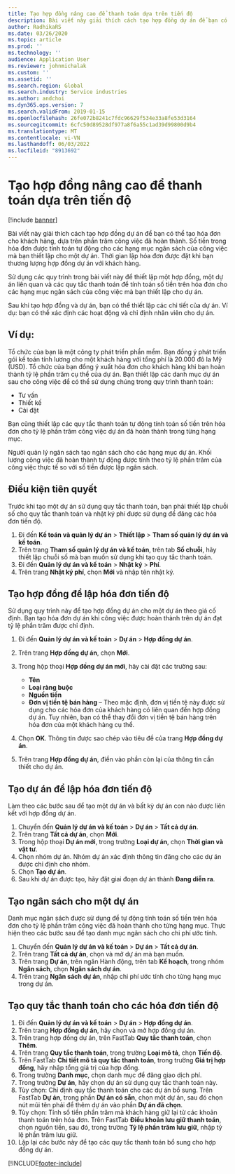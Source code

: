 ```yaml
---
title: Tạo hợp đồng nâng cao để thanh toán dựa trên tiến độ
description: Bài viết này giải thích cách tạo hợp đồng dự án để bạn có thể tạo hóa đơn cho khách hàng, dựa trên phần trăm công việc đã hoàn thành.
author: RadhikaRS
ms.date: 03/26/2020
ms.topic: article
ms.prod: ''
ms.technology: ''
audience: Application User
ms.reviewer: johnmichalak
ms.custom: ''
ms.assetid: ''
ms.search.region: Global
ms.search.industry: Service industries
ms.author: andchoi
ms.dyn365.ops.version: 7
ms.search.validFrom: 2019-01-15
ms.openlocfilehash: 26fe072b8241c7fdc96629f534e33a8fe53d3164
ms.sourcegitcommit: 6cfc50d89528df977a8f6a55c1ad39d99800d9b4
ms.translationtype: MT
ms.contentlocale: vi-VN
ms.lasthandoff: 06/03/2022
ms.locfileid: "8913692"
---
```

# <a name="create-advanced-contracts-for-billing-based-on-progress"></a>Tạo hợp đồng nâng cao để thanh toán dựa trên tiến độ
[!include [banner](../includes/banner.md)]

Bài viết này giải thích cách tạo hợp đồng dự án để bạn có thể tạo hóa đơn cho khách hàng, dựa trên phần trăm công việc đã hoàn thành. Số tiền trong hóa đơn được tính toán tự động cho các hạng mục ngân sách của công việc mà bạn thiết lập cho một dự án. Thời gian lập hóa đơn được đặt khi bạn thương lượng hợp đồng dự án với khách hàng.

Sử dụng các quy trình trong bài viết này để thiết lập một hợp đồng, một dự án liên quan và các quy tắc thanh toán để tính toán số tiền trên hóa đơn cho các hạng mục ngân sách của công việc mà bạn thiết lập cho dự án.

Sau khi tạo hợp đồng và dự án, bạn có thể thiết lập các chi tiết của dự án. Ví dụ: bạn có thể xác định các hoạt động và chỉ định nhân viên cho dự án.

## <a name="example"></a>Ví dụ:

Tổ chức của bạn là một công ty phát triển phần mềm. Bạn đồng ý phát triển gói kế toán tính lương cho một khách hàng với tổng phí là 20.000 đô la Mỹ (USD). Tổ chức của bạn đồng ý xuất hóa đơn cho khách hàng khi bạn hoàn thành tỷ lệ phần trăm cụ thể của dự án. Bạn thiết lập các danh mục dự án sau cho công việc để có thể sử dụng chúng trong quy trình thanh toán:

- Tư vấn
- Thiết kế
- Cài đặt

Bạn cũng thiết lập các quy tắc thanh toán tự động tính toán số tiền trên hóa đơn cho tỷ lệ phần trăm công việc dự án đã hoàn thành trong từng hạng mục.

Người quản lý ngân sách tạo ngân sách cho các hạng mục dự án. Khối lượng công việc đã hoàn thành tự động được tính theo tỷ lệ phần trăm của công việc thực tế so với số tiền được lập ngân sách.

## <a name="prerequisites"></a>Điều kiện tiên quyết

Trước khi tạo một dự án sử dụng quy tắc thanh toán, bạn phải thiết lập chuỗi số cho quy tắc thanh toán và nhật ký phí được sử dụng để đăng các hóa đơn tiến độ.

1. Đi đến **Kế toán và quản lý dự án** \> **Thiết lập** \> **Tham số quản lý dự án và kế toán**.
2. Trên trang **Tham số quản lý dự án và kế toán**, trên tab **Số chuỗi**, hãy thiết lập chuỗi số mà bạn muốn sử dụng khi tạo quy tắc thanh toán.
3. Đi đến **Quản lý dự án và kế toán** \> **Nhật ký** \> **Phí**.
4. Trên trang **Nhật ký phí**, chọn **Mới** và nhập tên nhật ký.

## <a name="create-a-contract-for-progress-billings"></a>Tạo hợp đồng để lập hóa đơn tiến độ

Sử dụng quy trình này để tạo hợp đồng dự án cho một dự án theo giá cố định. Bạn tạo hóa đơn dự án khi công việc được hoàn thành trên dự án đạt tỷ lệ phần trăm được chỉ định.

1. Đi đến **Quản lý dự án và kế toán** \> **Dự án** \> **Hợp đồng dự án**.
2. Trên trang **Hợp đồng dự án**, chọn **Mới**.
3. Trong hộp thoại **Hợp đồng dự án mới**, hãy cài đặt các trường sau:

    - **Tên**
    - **Loại ràng buộc**
    - **Nguồn tiền**
    - **Đơn vị tiền tệ bán hàng** – Theo mặc định, đơn vị tiền tệ này được sử dụng cho các hóa đơn của khách hàng có liên quan đến hợp đồng dự án. Tuy nhiên, bạn có thể thay đổi đơn vị tiền tệ bán hàng trên hóa đơn của một khách hàng cụ thể.

4. Chọn **OK**. Thông tin được sao chép vào tiêu đề của trang **Hợp đồng dự án**.
5. Trên trang **Hợp đồng dự án**, điền vào phần còn lại của thông tin cần thiết cho dự án.

## <a name="create-a-project-for-progress-billings"></a>Tạo dự án để lập hóa đơn tiến độ

Làm theo các bước sau để tạo một dự án và bất kỳ dự án con nào được liên kết với hợp đồng dự án.

1. Chuyển đến **Quản lý dự án và kế toán** \> **Dự án** \> **Tất cả dự án**.
2. Trên trang **Tất cả dự án**, chọn **Mới**.
3. Trong hộp thoại **Dự án mới**, trong trường **Loại dự án**, chọn **Thời gian và vật tư**.
4. Chọn nhóm dự án. Nhóm dự án xác định thông tin đăng cho các dự án được chỉ định cho nhóm.
5. Chọn **Tạo dự án**.
6. Sau khi dự án được tạo, hãy đặt giai đoạn dự án thành **Đang diễn ra**.

## <a name="create-a-budget-for-a-project"></a>Tạo ngân sách cho một dự án

Danh mục ngân sách được sử dụng để tự động tính toán số tiền trên hóa đơn cho tỷ lệ phần trăm công việc đã hoàn thành cho từng hạng mục. Thực hiện theo các bước sau để tạo danh mục ngân sách cho chi phí ước tính.

1. Chuyển đến **Quản lý dự án và kế toán** \> **Dự án** \> **Tất cả dự án**.
2. Trên trang **Tất cả dự án**, chọn và mở dự án mà bạn muốn.
3. Trên trang **Dự án**, trên ngăn Hành động, trên tab **Kế hoạch**, trong nhóm **Ngân sách**, chọn **Ngân sách dự án**.
4. Trên trang **Ngân sách dự án**, nhập chi phí ước tính cho từng hạng mục trong dự án.

## <a name="create-billing-rules-for-progress-billings"></a>Tạo quy tắc thanh toán cho các hóa đơn tiến độ

1. Đi đến **Quản lý dự án và kế toán** \> **Dự án** \> **Hợp đồng dự án**.
2. Trên trang **Hợp đồng dự án**, hãy chọn và mở hợp đồng dự án.
3. Trên trang hợp đồng dự án, trên FastTab **Quy tắc thanh toán**, chọn **Thêm**.
4. Trên trang **Quy tắc thanh toán**, trong trường **Loại mô tả**, chọn **Tiến độ**.
5. Trên FastTab **Chi tiết mô tả quy tắc thanh toán**, trong trường **Giá trị hợp đồng**, hãy nhập tổng giá trị của hợp đồng.
6. Trong trường **Danh mục**, chọn danh mục để đăng giao dịch phí.
7. Trong trường **Dự án**, hãy chọn dự án sử dụng quy tắc thanh toán này.
8. Tùy chọn: Chỉ định quy tắc thanh toán cho các dự án bổ sung. Trên FastTab **Dự án**, trong phần **Dự án có sẵn**, chọn một dự án, sau đó chọn nút mũi tên phải để thêm dự án vào phần **Dự án đã chọn**.
9. Tùy chọn: Tính số tiền phần trăm mà khách hàng giữ lại từ các khoản thanh toán trên hóa đơn. Trên FastTab **Điều khoản lưu giữ thanh toán**, chọn nguồn tiền, sau đó, trong trường **Tỷ lệ phần trăm lưu giữ**, nhập tỷ lệ phần trăm lưu giữ.
10. Lặp lại các bước này để tạo các quy tắc thanh toán bổ sung cho hợp đồng dự án.


[!INCLUDE[footer-include](../includes/footer-banner.md)]